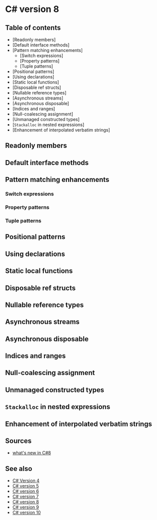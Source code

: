 ﻿# C# version 8

## Table of contents

- [Readonly members]
- [Default interface methods]
- [Pattern matching enhancements]
  - [Switch expressions]
  - [Property patterns]
  - [Tuple patterns]
- [Positional patterns]
- [Using declarations]
- [Static local functions]
- [Disposable ref structs]
- [Nullable reference types]
- [Asynchronous streams]
- [Asynchronous disposable]
- [Indices and ranges]
- [Null-coalescing assignment]
- [Unmanaged constructed types]
- [`Stackalloc` in nested expressions]
- [Enhancement of interpolated verbatim strings]

## Readonly members

## Default interface methods

## Pattern matching enhancements

### Switch expressions

### Property patterns

### Tuple patterns

## Positional patterns

## Using declarations

## Static local functions

## Disposable ref structs

## Nullable reference types

## Asynchronous streams

## Asynchronous disposable

## Indices and ranges

## Null-coalescing assignment

## Unmanaged constructed types

## `Stackalloc` in nested expressions

## Enhancement of interpolated verbatim strings

## Sources

- [what's new in C#8](https://docs.microsoft.com/en-us/dotnet/csharp/whats-new/csharp-8)

## See also

- [C# Version 4](version4.md)
- [C# version 5](version5.md)
- [C# version 6](version6.md)
- [C# version 7](version7.md)
- [C# version 8](version8.md)
- [C# version 9](version9.md)
- [C# version 10](version10.md)